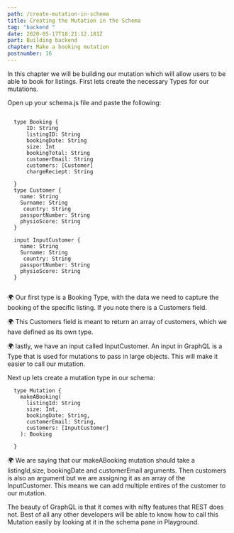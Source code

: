 ```yaml
---
path: /create-mutation-in-schema
title: Creating the Mutation in the Schema
tag: "backend "
date: 2020-05-17T18:21:12.181Z
part: Building backend
chapter: Make a booking mutation
postnumber: 16
---
```


In this chapter we will be building our mutation which will allow users to be able to book for listings. First lets create the necessary Types for our mutations.

Open up your schema.js file and paste the following:

```

  type Booking {
      ID: String
      listingID: String
      bookingDate: String
      size: Int
      bookingTotal: String
      customerEmail: String
      customers: [Customer]
      chargeReciept: String

  }
  type Customer {
    name: String
    Surname: String
     country: String
    passportNumber: String
    physioScore: String
  }

  input InputCustomer {
    name: String
    Surname: String
     country: String
    passportNumber: String
    physioScore: String
  }


```

🌍 Our first type is a Booking Type, with the data we need to capture the booking of the specific listing. If you note there is a Customers field.

🌍 This Customers field is meant to return an array of customers, which we have defined as its own type.

🌍 lastly, we have an input called InputCustomer. An input in GraphQL is a Type that is used for mutations to pass in large objects. This will make it easier to call our mutation.

Next up lets create a mutation type in our schema:

```
  type Mutation {
    makeABooking(
      listingId: String
      size: Int,
      bookingDate: String,
      customerEmail: String,
      customers: [InputCustomer]
    ): Booking

  }

```

🌍 We are saying that our makeABooking mutation should take a listingId,size, bookingDate and customerEmail arguments. Then customers is also an argument but we are assigning it as an array of the InputCustomer. This means we can add multiple entires of the customer to our mutation.

The beauty of GraphQL is that it comes with nifty features that REST does not. Best of all any other developers will be able to know how to call this Mutation easily by looking at it in the schema pane in Playground.
